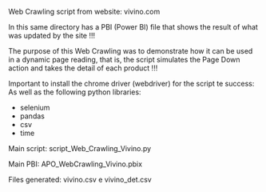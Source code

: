 Web Crawling script from website: vivino.com

In this same directory has a PBI (Power BI) file that shows the result of what was updated by the site !!!

The purpose of this Web Crawling was to demonstrate how it can be used in a dynamic page reading, that is, the script simulates the Page Down action and takes the detail of each product !!!

Important to install the chrome driver (webdriver) for the script te success:
As well as the following python libraries:
- selenium
- pandas
- csv
- time

Main script: script_Web_Crawling_Vivino.py

Main PBI: APO_WebCrawling_Vivino.pbix

Files generated: vivino.csv e vivino_det.csv


